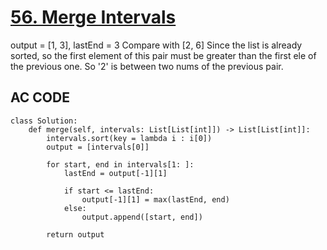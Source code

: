 # [56. Merge Intervals](https://leetcode.com/problems/merge-intervals/description/?envType=study-plan-v2&envId=top-interview-150)

output = [1, 3], lastEnd = 3
Compare with [2, 6]
Since the list is already sorted, so the first element of this pair must be greater than the first ele of the previous one.
So '2' is between two nums of the previous pair.

## AC CODE
```
class Solution:
    def merge(self, intervals: List[List[int]]) -> List[List[int]]:
        intervals.sort(key = lambda i : i[0])
        output = [intervals[0]]

        for start, end in intervals[1: ]:
            lastEnd = output[-1][1]

            if start <= lastEnd:
                output[-1][1] = max(lastEnd, end)
            else:
                output.append([start, end])

        return output
```     
